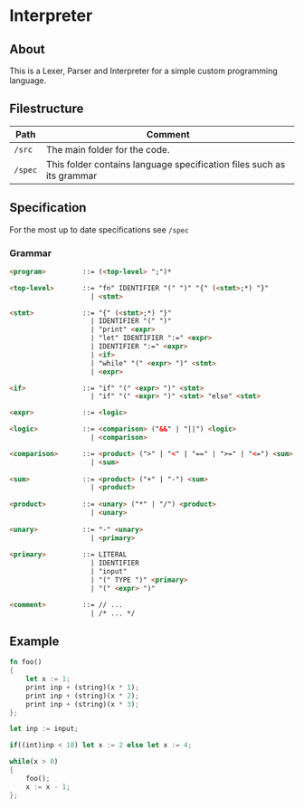 # Interpreter

## About
This is a Lexer, Parser and Interpreter for a simple custom programming language.

## Filestructure
Path                                    | Comment
--------------------------------------- | -------------
`/src`                                  | The main folder for the code.
`/spec`                                 | This folder contains language specification files such as its grammar

## Specification
For the most up to date specifications see `/spec` 

### Grammar
```html
<program>         ::= (<top-level> ";")*

<top-level>       ::= "fn" IDENTIFIER "(" ")" "{" (<stmt>;*) "}"
                    | <stmt>

<stmt>            ::= "{" (<stmt>;*) "}"
                    | IDENTIFIER "(" ")"
                    | "print" <expr>
                    | "let" IDENTIFIER ":=" <expr>
                    | IDENTIFIER ":=" <expr>
                    | <if>
                    | "while" "(" <expr> ")" <stmt>
                    | <expr>

<if>              ::= "if" "(" <expr> ")" <stmt>
                    | "if" "(" <expr> ")" <stmt> "else" <stmt>

<expr>            ::= <logic>

<logic>           ::= <comparison> ("&&" | "||") <logic>
                    | <comparison>

<comparison>      ::= <product> (">" | "<" | "==" | ">=" | "<=") <sum>
                    | <sum>
					
<sum>             ::= <product> ("+" | "-") <sum>
                    | <product>
					
<product>         ::= <unary> ("*" | "/") <product>
                    | <unary>
					
<unary>           ::= "-" <unary>
                    | <primary>
					
<primary>         ::= LITERAL
                    | IDENTIFIER
                    | "input"
                    | "(" TYPE ")" <primary>
                    | "(" <expr> ")"

<comment>         ::= // ...
                    | /* ... */
```

## Example

```rust
fn foo() 
{
	let x := 1;
	print inp + (string)(x * 1);
	print inp + (string)(x * 2);
	print inp + (string)(x * 3);
};

let inp := input;

if((int)inp < 10) let x := 2 else let x := 4;

while(x > 0) 
{
	foo();
	x := x - 1;
};
```
